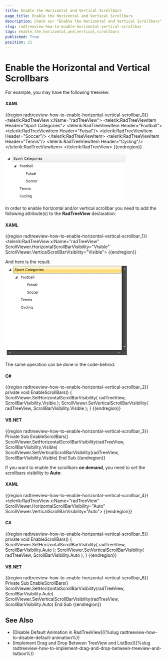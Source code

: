 ```yaml
---
title: Enable the Horizontal and Vertical Scrollbars
page_title: Enable the Horizontal and Vertical Scrollbars
description: Check our "Enable the Horizontal and Vertical Scrollbars" documentation article for the RadTreeView WPF control.
slug: radtreeview-how-to-enable-horizontal-vertical-scrollbar
tags: enable,the,horizontal,and,vertical,scrollbars
published: True
position: 21
---
```


# Enable the Horizontal and Vertical Scrollbars

For example, you may have the following treeview: 

#### __XAML__

{{region radtreeview-how-to-enable-horizontal-vertical-scrollbar_0}}
	<telerik:RadTreeView x:Name="radTreeView">
	    <telerik:RadTreeViewItem Header="Sport Categories">
	        <telerik:RadTreeViewItem Header="Football">
	            <telerik:RadTreeViewItem Header="Futsal"/>
	            <telerik:RadTreeViewItem Header="Soccer"/>
	        </telerik:RadTreeViewItem>
	        <telerik:RadTreeViewItem Header="Tennis"/>
	        <telerik:RadTreeViewItem Header="Cycling"/>
	    </telerik:RadTreeViewItem>
	</telerik:RadTreeView>
{{endregion}}
	
![](images/RadTreeView_HowToEnableHorizontalAndVerticalScrollbar_001.png)

In order to enable horizontal and/or vertical scrollbar you need to add the following attribute(s) to the __RadTreeView__ declaration: 

#### __XAML__

{{region radtreeview-how-to-enable-horizontal-vertical-scrollbar_1}}
	<telerik:RadTreeView x:Name="radTreeView" ScrollViewer.HorizontalScrollBarVisibility="Visible" ScrollViewer.VerticalScrollBarVisibility="Visible">
{{endregion}}

And here is the result: 
![](images/RadTreeView_HowToEnableHorizontalAndVerticalScrollbar_010.png)

The same operation can be done in the code-behind: 

#### __C#__

{{region radtreeview-how-to-enable-horizontal-vertical-scrollbar_2}}
	private void EnableScrollBars()
	{
	    ScrollViewer.SetHorizontalScrollBarVisibility( radTreeView, ScrollBarVisibility.Visible );
	    ScrollViewer.SetVerticalScrollBarVisibility( radTreeView, ScrollBarVisibility.Visible );
	}
{{endregion}}

#### __VB.NET__

{{region radtreeview-how-to-enable-horizontal-vertical-scrollbar_3}}
	Private Sub EnableScrollBars()
	    ScrollViewer.SetHorizontalScrollBarVisibility(radTreeView, ScrollBarVisibility.Visible)
	    ScrollViewer.SetVerticalScrollBarVisibility(radTreeView, ScrollBarVisibility.Visible)
	End Sub
{{endregion}}

If you want to enable the scrollbars __on demand__, you need to set the scrollbars visibility to __Auto__:
	
#### __XAML__
{{region radtreeview-how-to-enable-horizontal-vertical-scrollbar_4}}
	<telerik:RadTreeView x:Name="radTreeView" ScrollViewer.HorizontalScrollBarVisibility="Auto" ScrollViewer.VerticalScrollBarVisibility="Auto">
{{endregion}}
	
#### __C#__
{{region radtreeview-how-to-enable-horizontal-vertical-scrollbar_5}}
	private void EnableScrollBars()
	{
		ScrollViewer.SetHorizontalScrollBarVisibility( radTreeView, ScrollBarVisibility.Auto );
		ScrollViewer.SetVerticalScrollBarVisibility( radTreeView, ScrollBarVisibility.Auto );
	}
{{endregion}}

#### __VB.NET__	
{{region radtreeview-how-to-enable-horizontal-vertical-scrollbar_6}}
	Private Sub EnableScrollBars()
		ScrollViewer.SetHorizontalScrollBarVisibility(radTreeView, ScrollBarVisibility.Auto)
		ScrollViewer.SetVerticalScrollBarVisibility(radTreeView, ScrollBarVisibility.Auto)
	End Sub
{{endregion}}
	
## See Also
 * [Disable Default Animation in RadTreeView]({%slug radtreeview-how-to-disable-default-animation%})
 * [Implement Drag and Drop Between TreeView and ListBox]({%slug radtreeview-how-to-implement-drag-and-drop-between-treeview-and-listbox%})